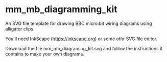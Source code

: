 # mm_mb_diagramming_kit
An SVG file template for drawing BBC micro:bit wiring diagrams using alligator clips.

You'll need InkScape (https://inkscape.org) or some othr SVG file editor.

Download the file mm_mb_diagraming_kit.svg and follow the instructions it contains to make your own diagrams.

